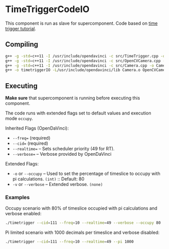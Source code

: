 # TimeTriggerCodeIO
This component is run as slave for supercomponent. Code based on [time trigger tutorial](https://github.com/se-research/OpenDaVINCI/tree/master/tutorials/timetrigger).

## Compiling
```bash
g++ -g -std=c++11 -I /usr/include/opendavinci -c src/TimeTrigger.cpp -o TimeTrigger.o
g++ -g -std=c++11 -I /usr/include/opendavinci -c src/OpenCVCamera.cpp -o OpenCVCamera.o
g++ -g -std=c++11 -I /usr/include/opendavinci -c src/Camera.cpp -o Camera.o
g++ -o timetriggerIO -L/usr/include/opendavinci/lib Camera.o OpenCVCamera.o TimeTrigger.o -lopendavinci -lpthread -lopencv_core -lopencv_imgproc -lopencv_highgui -lopencv_objdetect

```

## Executing
**Make sure** that supercomponent is running before executing this component.

The code runs with extended flags set to default values and execution mode `occupy`.

Inherited Flags (OpenDaVinci):
* `--freq=` (required)
* `--cid=` (required)
* `--realtime=` – Sets scheduler priority (49 for RT).
* `--verbose=` – Verbose provided by OpenDaVinci

Extended Flags:
* `-o` or `--occupy` – Used to set the percentage of timeslice to occupy with pi calculations. `(int)` :: Default: 80
* `-v` or `--verbose` – Extended verbose. `(none)`

### Examples

Occupy scenario with 80% of timeslice occupied with pi calculations and verbose enabled:
```bash
./timetrigger --cid=111 --freq=10 --realtime=49 --verbose --occupy 80
```

Pi limited scenario with 1000 decimals per timeslice and verbose disabled:
```bash
./timetrigger --cid=111 --freq=10 --realtime=49 --pi 1000
```
